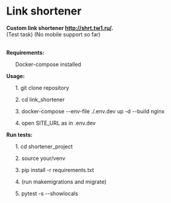 # Link shortener
<b> Custom link shortener http://shrt.tw1.ru/. </b><br>
(Test task) (No mobile support so far)
<br>
<br>

<b>Requirements:</b>
<ul>Docker-compose installed</ul>

<b>Usage:</b>
<ul>1. git clone repository</ul>
<ul>2. cd link_shortener</ul>
<ul>3. docker-compose --env-file ./.env.dev up -d --build nginx</ul>
<ul>4. open SITE_URL as in .env.dev</ul>

<b>Run tests:</b>
<ul>1. cd shortener_project</ul>
<ul>2. source your/venv</ul>
<ul>3. pip install -r requirements.txt</ul>
<ul>4. (run makemigrations and migrate)</ul>
<ul>5. pytest -s --showlocals</ul>

